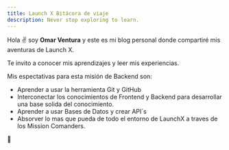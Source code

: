 ```yaml
---
title: Launch X Bitácora de viaje
description: Never stop exploring to learn.
---
```


Hola ✌️  soy **Omar Ventura** y este es mi blog personal donde compartiré mis aventuras de Launch X.

Te invito a conocer mis aprendizajes y leer mis experiencias.

Mis espectativas para esta misión de Backend son:

- Aprender a usar la herramienta Git y GitHub
- Interconectar los conocimientos de Frontend y Backend para desarrollar una base solida del conocimiento.
- Aprender a usar Bases de Datos y crear API´s
- Absorver lo mas que pueda de todo el entorno de LaunchX a traves de los Mission Comanders.

🚀
